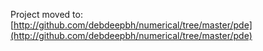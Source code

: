 Project moved to:
[http://github.com/debdeepbh/numerical/tree/master/pde](http://github.com/debdeepbh/numerical/tree/master/pde)

